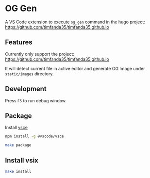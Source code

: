 # OG Gen

A VS Code extension to execute `og_gen` command in the hugo project: https://github.com/timfanda35/timfanda35.github.io

## Features

Currently only support the project: https://github.com/timfanda35/timfanda35.github.io

It will detect current file in active editor and generate OG Image under `static/images` directory.

## Development

Press `F5` to run debug window.

## Package

Install [vsce](https://github.com/microsoft/vscode-vsce)

```bash
npm install -g @vscode/vsce
```

```bash
make package
```

## Install vsix

```bash
make install
```
